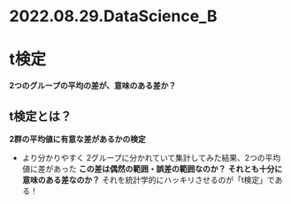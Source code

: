 # 2022.08.29.DataScience_B
# t検定
**2つのグループの平均の差が、意味のある差か？**

## t検定とは？
**2群の平均値に有意な差があるかの検定**

- より分かりやすく
2グループに分かれていて集計してみた結果、2つの平均値に差があった
**この差は偶然の範囲・誤差の範囲なのか？**
**それとも十分に意味のある差なのか？**
それを統計学的にハッキリさせるのが「t検定」である！


